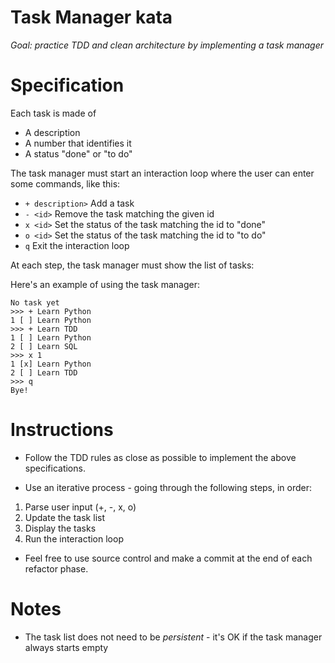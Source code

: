 # Task Manager kata

_Goal: practice TDD and clean architecture by implementing a task manager_

# Specification

Each task is made of

- A description
- A number that identifies it
- A status "done" or "to do"

The task manager must start an interaction loop where the user can enter
some commands, like this:

- `+ description>` Add a task
- `- <id>` Remove the task matching the given id
- `x <id>` Set the status of the task matching the id to "done"
- `o <id>` Set the status of the task matching the id to "to do"
- `q` Exit the interaction loop

At each step, the task manager must show the list of tasks:

Here's an example of using the task manager:

```
No task yet
>>> + Learn Python
1 [ ] Learn Python
>>> + Learn TDD
1 [ ] Learn Python
2 [ ] Learn SQL
>>> x 1
1 [x] Learn Python
2 [ ] Learn TDD
>>> q
Bye!
```

# Instructions

- Follow the TDD rules as close as possible to implement the
  above specifications.

- Use an iterative process - going through the following steps, in order:

1.  Parse user input (+, -, x, o)
2.  Update the task list
3.  Display the tasks
4.  Run the interaction loop

- Feel free to use source control and make a commit at the
  end of each refactor phase.

# Notes

- The task list does not need to be _persistent_ - it's OK if the task
  manager always starts empty
